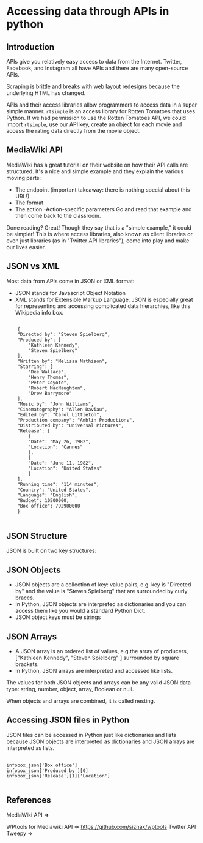 # Accessing data through APIs in python

## Introduction

APIs give you relatively easy access to data from the Internet. Twitter, Facebook, and Instagram all have APIs and there are many open-source APIs.

Scraping is brittle and breaks with web layout redesigns because the underlying HTML has changed.

APIs and their access libraries allow programmers to access data in a super simple manner. `rtsimple` is an access library for Rotten Tomatoes that uses Python. If we had permission to use the Rotten Tomatoes API, we could import `rtsimple`, use our API key, create an object for each movie and access the rating data directly from the movie object.

## MediaWiki API

MediaWiki has a great tutorial on their website on how their API calls are structured. It's a nice and simple example and they explain the various moving parts:

- The endpoint (important takeaway: there is nothing special about this URL!)
- The format
- The action
  -Action-specific parameters
  Go and read that example and then come back to the classroom.

Done reading? Great! Though they say that is a "simple example," it could be simpler! This is where access libraries, also known as client libraries or even just libraries (as in "Twitter API libraries"), come into play and make our lives easier.

## JSON vs XML

Most data from APIs come in JSON or XML format:

- JSON stands for Javascript Object Notation
- XML stands for Extensible Markup Language.
  JSON is especially great for representing and accessing complicated data hierarchies, like this Wikipedia info box.

<pre>
<code>
    {
    "Directed by": "Steven Spielberg",
    "Produced by": [
        "Kathleen Kennedy",
        "Steven Spielberg"
    ],
    "Written by": "Melissa Mathison",
    "Starring": [
        "Dee Wallace",
        "Henry Thomas",
        "Peter Coyote",
        "Robert MacNaughton",
        "Drew Barrymore"
    ],
    "Music by": "John Williams",
    "Cinematography": "Allen Daviau",
    "Edited by": "Carol Littleton",
    "Production company": "Amblin Productions",
    "Distributed by": "Universal Pictures",
    "Release": [
        {
        "Date": "May 26, 1982",
        "Location": "Cannes"
        },
        {
        "Date": "June 11, 1982",
        "Location": "United States"
        }
    ],
    "Running time": "114 minutes",
    "Country": "United States",
    "Language": "English",
    "Budget": 10500000,
    "Box office": 792900000
    }
</code>
</pre>

## JSON Structure

JSON is built on two key structures:

## JSON Objects

- JSON objects are a collection of key: value pairs, e.g. key is "Directed by" and the value is "Steven Spielberg" that are surrounded by curly braces.
- In Python, JSON objects are interpreted as dictionaries and you can access them like you would a standard Python Dict.
- JSON object keys must be strings

## JSON Arrays

- A JSON array is an ordered list of values, e.g.the array of producers, ["Kathleen Kennedy", "Steven Spielberg" ] surrounded by square brackets.
- In Python, JSON arrays are interpreted and accessed like lists.

The values for both JSON objects and arrays can be any valid JSON data type: string, number, object, array, Boolean or null.

When objects and arrays are combined, it is called nesting.

## Accessing JSON files in Python

JSON files can be accessed in Python just like dictionaries and lists because JSON objects are interpreted as dictionaries and JSON arrays are interpreted as lists.

<pre>
    <code>
infobox_json['Box office']
infobox_json['Produced by'][0]
infobox_json['Release'][1]['Location']
    </code>
</pre>



## References

MediaWiki API =>

WPtools for Mediawiki API => https://github.com/siznax/wptools
Twitter API Tweepy =>
